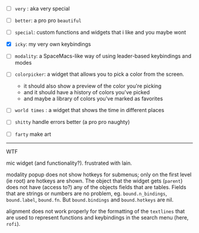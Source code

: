 
- [ ] `very` : aka very special
- [ ] `better`: a pro pro `beautiful`
- [ ] `special`: custom functions and widgets that i like and you maybe wont
- [x] `icky`: my very own keybindings
- [ ] `modality`: a SpaceMacs-like way of using leader-based keybindings and modes

- [ ] `colorpicker`: a widget that allows you to pick a color from the screen.
  - it should also show a preview of the color you're picking
  - and it should have a history of colors you've picked
  - and maybe a library of colors you've marked as favorites
- [ ] `world times` : a widget that shows the time in different places

- [ ] `shitty` handle errors better (a pro pro naughty)
- [ ] `farty` make art

---

WTF

mic widget (and functionality?). frustrated with lain.

modality popup does not show hotkeys for submenus; 
only on the first level (ie root) are hotkeys are shown.
The object that the widget gets (`parent`) does not have (access to?) any of the objects fields that are tables. 
Fields that are strings or numbers are no problem, eg. `bound.n_bindings`, `bound.label`, `bound.fn`.
But `bound.bindings` and `bound.hotkeys` are nil.

alignment does not work properly for the formatting of the `textlines` that are used to represent functions and keybindings
in the search menu (here, `rofi`).